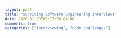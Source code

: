 ```yaml
---
layout: post
title: "Surviving Software Engineering Interviews"
date: 2020-01-29T09:17:00-04:00
comments: true
categories: ["interviewing", "code challenges"]
---
```



